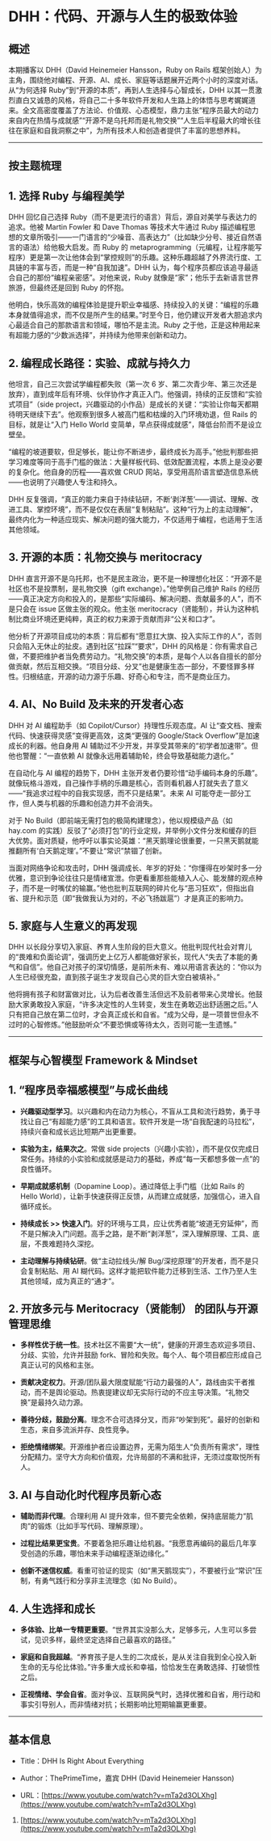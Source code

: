 # DHH：代码、开源与人生的极致体验

## 概述

本期播客以 DHH（David Heinemeier Hansson，Ruby on Rails 框架创始人）为主角，围绕他对编程、开源、AI、成长、家庭等话题展开近两个小时的深度对话。从“为何选择 Ruby”到“开源的本质”，再到人生选择与心智成长，DHH 以其一贯激烈直白又诚恳的风格，将自己二十多年软件开发和人生路上的体悟与思考娓娓道来。全文高密度覆盖了方法论、价值观、心态模型，鼎力主张“程序员最大的动力来自内在热情与成就感”“开源不是乌托邦而是礼物交换”“人生后半程最大的增长往往在家庭和自我洞察之中”，为所有技术人和创造者提供了丰富的思想养料。

---

## 按主题梳理

## 1. 选择 Ruby 与编程美学

DHH 回忆自己选择 Ruby（而不是更流行的语言）背后，源自对美学与表达力的追求。他被 Martin Fowler 和 Dave Thomas 等技术大牛通过 Ruby 描述编程思想的文章所吸引——一门语言的“少噪音、高表达力”（比如缺少分号、接近自然语言的语法）给他极大启发。而 Ruby 的 metaprogramming（元编程，让程序能写程序）更是第一次让他体会到“掌控规则”的乐趣。这种乐趣超越了外界流行度、工具链的丰富与否，而是一种“自我加速”。DHH 认为，每个程序员都应该追寻最适合自己的那份“编程亲密感”。对他来说，Ruby 就像是“家”；他乐于去新语言世界旅游，但最终还是回到 Ruby 的怀抱。

他明白，快乐高效的编程体验是提升职业幸福感、持续投入的关键：“编程的乐趣本身就值得追求，而不仅是所产生的结果。”时至今日，他仍建议开发者大胆追求内心最适合自己的那款语言和领域，哪怕不是主流。Ruby 之于他，正是这种用起来有超能力感的“少数派选择”，并持续为他带来创新和动力。

## 2. 编程成长路径：实验、成就与持久力

他坦言，自己三次尝试学编程都失败（第一次 6 岁、第二次青少年、第三次还是放弃），直到成年后有环境、伙伴协作才真正入门。他强调，持续的正反馈和“实验式项目”（side project，兴趣驱动的小作品）是成长的关键：“实验让你每天都期待明天继续下去”。他观察到很多人被高门槛和枯燥的入门环境劝退，但 Rails 的目标，就是让“入门 Hello World 变简单，早点获得成就感”，降低台阶而不是设立壁垒。

“编程的坡道要软，但足够长，能让你不断进步，最终成长为高手。”他批判那些把学习难度等同于高手门槛的做法：大量样板代码、低效配置流程，本质上是没必要的复杂化。他自身的历程——喜欢做 CRUD 网站，享受用高阶语言塑造信息系统——也说明了兴趣使人专注和持久。

DHH 反复强调，“真正的能力来自于持续钻研，不断‘剥洋葱’——调试、理解、改进工具、掌控环境”，而不是仅仅在表层“复制粘贴”。这种“行为上的主动理解”，最终内化为一种适应现实、解决问题的强大能力，不仅适用于编程，也适用于生活其他领域。

## 3. 开源的本质：礼物交换与 meritocracy

DHH 直言开源不是乌托邦，也不是民主政治，更不是一种理想化社区：“开源不是社区也不是投票制，是礼物交换（gift exchange）。”他举例自己维护 Rails 的经历——真正决定方向和投入的，是那些“实际编码、解决问题、贡献最多的人”，而不是只会在 issue 区做主张的观众。他主张 meritocracy（贤能制），并认为这种机制比商业环境还更纯粹，真正的权力来源于贡献而非“公关和口才”。

他分析了开源项目成功的本质：背后都有“愿意扛大旗、投入实际工作的人”，否则只会陷入无休止的扯皮。遇到社区“拉踩”“要求”，DHH 的风格是：你有需求自己做，不要把维护者当免费劳动力。“礼物交换”的本质，是每个人以各自擅长的部分做贡献，然后互相交换。“项目分歧、分叉”也是健康生态一部分，不要怪罪多样性。归根结底，开源的动力源于乐趣、好奇心和专注，而不是商业压力。

## 4. AI、No Build 及未来的开发者心态

DHH 对 AI 编程助手（如 Copilot/Cursor）持理性乐观态度。AI 让“查文档、搜索代码、快速获得灵感”变得更高效，这类“更强的 Google/Stack Overflow”是加速成长的利器。他自身用 AI 辅助过不少开发，并享受其带来的“初学者加速带”。但他也警醒：“一直依赖 AI 就像永远用着辅助轮，终会导致基础能力退化。”

在自动化与 AI 编程的趋势下，DHH 主张开发者仍要珍惜“动手编码本身的乐趣”。就像玩格斗游戏，自己操作手柄的乐趣是核心，否则看机器人打就失去了意义——“我追求过程中的自我实现感，而不只是结果”。未来 AI 可能夺走一部分工作，但人类与机器的乐趣和创造力并不会消失。

对于 No Build（即前端无需打包的极简构建理念），他以规模级产品（如 hay.com 的实践）反驳了“必须打包”的行业定规，并举例小文件分发和缓存的巨大优势。面对质疑，他呼吁以事实论英雄：“黑天鹅理论很重要，一只黑天鹅就能推翻所有‘白天鹅定理’。”不要让“常识”禁锢了创新。

当面对网络争论和攻击时，DHH 强调成长、年岁的好处：“你懂得在吵架时多一分优雅，意识到争论往往只是情绪宣泄。你更看重那些能植入人心、能发酵的观点种子，而不是一时嘴仗的输赢。”他也批判互联网的碎片化与“恶习狂欢”，但指出自省、提升和示范（即“我做我认为对的，不必飞扬跋扈”）才是真正的影响力。

## 5. 家庭与人生意义的再发现

DHH 以长段分享切入家庭、养育人生阶段的巨大意义。他批判现代社会对育儿的“畏难和负面论调”，强调历史上亿万人都能做好家长，现代人“失去了本能的勇气和自信”。他自己对孩子的深切情感，是前所未有、难以用语言表达的：“你以为人生已经很充盈，直到孩子诞生才发现自己心灵的巨大空白被填补。”

他将拥有孩子和财富做对比，认为后者改善生活但远不及前者带来心灵增长。他鼓励大家勇敢投入家庭，“许多决定性的人生转变，发生在勇敢迈出舒适圈之后。”人只有把自己放在第二位时，才会真正成长和自省。“成为父母，是一项普世但永不过时的心智修炼。”他鼓励听众“不要恐惧或等待太久，否则可能一生遗憾。”

---

## 框架与心智模型 Framework & Mindset

## 1. “程序员幸福感模型”与成长曲线

- **兴趣驱动型学习**。以兴趣和内在动力为核心，不盲从工具和流行趋势，勇于寻找让自己“有超能力感”的工具和语言。软件开发是一场“自我配速的马拉松”，持续兴奋和成长远比短期产出更重要。
    
- **实验为主，结果次之**。常做 side projects（兴趣小实验），而不是仅仅完成日常任务。持续的小实验和成就感是动力的基础，养成“每一天都想多做一点”的良性循环。
    
- **早期成就感机制**（Dopamine Loop）。通过降低上手门槛（比如 Rails 的 Hello World），让新手快速获得正反馈，从而建立成就感，加强信心，进入自循环成长。
    
- **持续成长 >> 快速入门**。好的环境与工具，应让优秀者能“坡道无穷延伸”，而不是只解决入门问题。高手之路，是不断“剥洋葱”，深入理解原理、工具、底层，不畏难题持久深挖。
    
- **主动理解与持续钻研**。做“主动拉线头/解 Bug/深挖原理”的开发者，而不是只会复制粘贴、用 AI 糊代码。这样才能把软件能力迁移到生活、工作乃至人生其他领域，成为真正的“通才”。
    

## 2. 开放多元与 Meritocracy（贤能制） 的团队与开源管理思维

- **多样性优于统一性**。技术社区不需要“大一统”，健康的开源生态欢迎多项目、分歧、实验，允许并鼓励 fork、冒险和失败。每个人、每个项目都应形成自己真正认可的风格和主张。
    
- **贡献决定权力**。开源/团队最大限度赋能“行动力最强的人”，路线由实干者推动，而不是舆论驱动。热衷提建议却无实际行动的不应主导决策。“礼物交换”是最持久动力源。
    
- **善待分歧，鼓励分离**。理念不合可选择分叉，而非“吵架到死”。最好的创新和生态，来自多流派并存、良性竞争。
    
- **拒绝情绪绑架**。开源维护者应设置边界，无需为陌生人“负责所有需求”，理性分配精力。坚守大方向和价值观，允许局部的不满和批评，无须过度取悦所有人。
    

## 3. AI 与自动化时代程序员新心态

- **辅助而非代理**。合理利用 AI 提升效率，但不要完全依赖，保持底层能力“肌肉”的锻炼（比如手写代码、理解原理）。
    
- **过程比结果更宝贵**。不要着急把乐趣让给机器。“我愿意再编码的最后几年享受创造的乐趣，哪怕未来手动编程逐渐边缘化。”
    
- **创新不迷信权威**。看重可验证的现实（如“黑天鹅现实”），不要被行业“常识”压制，有勇气践行和分享非主流理念（如 No Build）。
    

## 4. 人生选择和成长

- **多体验、比单一专精更重要**。“世界其实没那么大，足够多元，人生可以多尝试，见识多样，最终坚定选择自己最喜欢的路径。”
    
- **家庭和自我超越**。“养育孩子是人生的二次成长，是从关注自我到全心投入新生命的无与伦比体验。”许多重大成长和幸福，恰恰发生在勇敢选择、打破惯性之后。
    
- **正视情绪、学会自省**。面对争议、互联网戾气时，选择优雅和自省，用行动和事实引导别人，而非情绪对抗；长期影响比短期输赢更重要。
    

---

## 基本信息

- Title：DHH Is Right About Everything
    
- Author：ThePrimeTime，嘉宾 DHH (David Heinemeier Hansson)
    
- URL：[https://www.youtube.com/watch?v=mTa2d3OLXhg](https://www.youtube.com/watch?v=mTa2d3OLXhg)
    

1. [https://www.youtube.com/watch?v=mTa2d3OLXhg](https://www.youtube.com/watch?v=mTa2d3OLXhg)